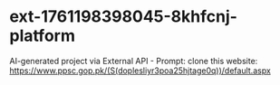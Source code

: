 # ext-1761198398045-8khfcnj-platform
AI-generated project via External API - Prompt: clone this website: https://www.ppsc.gop.pk/(S(doplesliyr3poa25hjtage0q))/default.aspx
